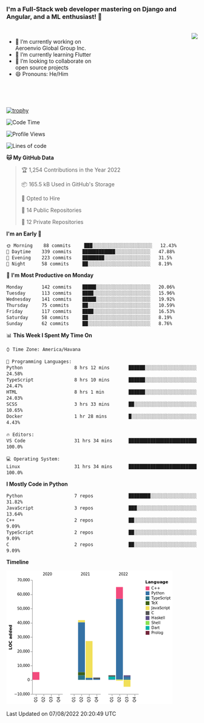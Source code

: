 ### I'm a Full-Stack web developer mastering on Django and Angular, and a ML enthusiast!  👋

<br/>

<img align="right" height="250"  src="https://media1.giphy.com/media/qgQUggAC3Pfv687qPC/giphy.gif?cid=ecf05e470ttfxgsj072btembitu1zn4ti3t3cdyg4jo5b3by&rid=giphy.gif&ct=g" />

 <div style="width:50%">
    <ul>
      <li>🔭 I’m currently working on Aeroenvio Global Group Inc.</li>
      <li>🌱 I’m currently learning Flutter</li>
      <li>👯 I’m looking to collaborate on open source projects</li>
      <li>😄 Pronouns: He/Him</li>
<!--       <li>⚡ Fun fact: I started my first professional project for a company as web dev without knowing any JS </li> -->
    </ul>
  </div>
  
<br/><br/><br/>

[![trophy](https://github-profile-trophy.vercel.app/?username=dfg-98&row=3&column=3&theme=monokai)](https://github.com/ryo-ma/github-profile-trophy)


<!--START_SECTION:waka-->
![Code Time](http://img.shields.io/badge/Code%20Time-385%20hrs%2039%20mins-blue)

![Profile Views](http://img.shields.io/badge/Profile%20Views-0-blue)

![Lines of code](https://img.shields.io/badge/From%20Hello%20World%20I%27ve%20Written-142%20Thousand%20lines%20of%20code-blue)

**🐱 My GitHub Data** 

> 🏆 1,254 Contributions in the Year 2022
 > 
> 📦 165.5 kB Used in GitHub's Storage 
 > 
> 💼 Opted to Hire
 > 
> 📜 14 Public Repositories 
 > 
> 🔑 12 Private Repositories  
 > 
**I'm an Early 🐤** 

```text
🌞 Morning    88 commits     ███░░░░░░░░░░░░░░░░░░░░░░   12.43% 
🌆 Daytime    339 commits    ████████████░░░░░░░░░░░░░   47.88% 
🌃 Evening    223 commits    ████████░░░░░░░░░░░░░░░░░   31.5% 
🌙 Night      58 commits     ██░░░░░░░░░░░░░░░░░░░░░░░   8.19%

```
📅 **I'm Most Productive on Monday** 

```text
Monday       142 commits    █████░░░░░░░░░░░░░░░░░░░░   20.06% 
Tuesday      113 commits    ████░░░░░░░░░░░░░░░░░░░░░   15.96% 
Wednesday    141 commits    █████░░░░░░░░░░░░░░░░░░░░   19.92% 
Thursday     75 commits     ██░░░░░░░░░░░░░░░░░░░░░░░   10.59% 
Friday       117 commits    ████░░░░░░░░░░░░░░░░░░░░░   16.53% 
Saturday     58 commits     ██░░░░░░░░░░░░░░░░░░░░░░░   8.19% 
Sunday       62 commits     ██░░░░░░░░░░░░░░░░░░░░░░░   8.76%

```


📊 **This Week I Spent My Time On** 

```text
⌚︎ Time Zone: America/Havana

💬 Programming Languages: 
Python                   8 hrs 12 mins       ██████░░░░░░░░░░░░░░░░░░░   24.58% 
TypeScript               8 hrs 10 mins       ██████░░░░░░░░░░░░░░░░░░░   24.47% 
HTML                     8 hrs 1 min         ██████░░░░░░░░░░░░░░░░░░░   24.03% 
SCSS                     3 hrs 33 mins       ██░░░░░░░░░░░░░░░░░░░░░░░   10.65% 
Docker                   1 hr 28 mins        █░░░░░░░░░░░░░░░░░░░░░░░░   4.43%

🔥 Editors: 
VS Code                  31 hrs 34 mins      █████████████████████████   100.0%

💻 Operating System: 
Linux                    31 hrs 34 mins      █████████████████████████   100.0%

```

**I Mostly Code in Python** 

```text
Python                   7 repos             ████████░░░░░░░░░░░░░░░░░   31.82% 
JavaScript               3 repos             ███░░░░░░░░░░░░░░░░░░░░░░   13.64% 
C++                      2 repos             ██░░░░░░░░░░░░░░░░░░░░░░░   9.09% 
TypeScript               2 repos             ██░░░░░░░░░░░░░░░░░░░░░░░   9.09% 
C                        2 repos             ██░░░░░░░░░░░░░░░░░░░░░░░   9.09%

```


**Timeline**

![Chart not found](https://raw.githubusercontent.com/dfg-98/dfg-98/main/charts/bar_graph.png) 


 Last Updated on 07/08/2022 20:20:49 UTC
<!--END_SECTION:waka-->
